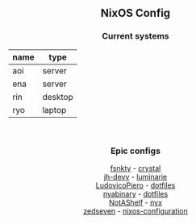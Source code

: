 <div align = center>

## NixOS Config

### Current systems

| name  | type |
|---|---|
| aoi | server |
| ena | server |
| rin | desktop |
| ryo | laptop |

<br>

### Epic configs

[fsnkty](https://github.com/fsnkty) - [crystal](https://github.com/fsnkty/crystal)
<br>
[jh-devv](https://github.com/jh-devv) - [luminarie](https://github.com/jh-devv/luminarie)
<br>
[LudovicoPiero](https://github.com/LudovicoPiero) - [dotfiles](https://github.com/LudovicoPiero/dotfiles)
<br>
[nyabinary](https://github.com/nyabinary) - [dotfiles](https://github.com/nyabinary/dotfiles)
<br>
[NotAShelf](https://github.com/notashelf) - [nyx](https://github.com/notashelf/nyx)
<br>
[zedseven](https://github.com/zedseven) - [nixos-configuration](https://github.com/zedseven/nixos-configuration)
